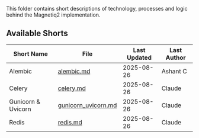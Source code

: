 This folder contains short descriptions of technology, processes and logic behind the Magnetiq2 implementation. 

## Available Shorts

| Short Name | File | Last Updated | Last Author |
|------------|------|--------------|-------------|
| Alembic | [alembic.md](alembic.md) | 2025-08-26 | Ashant C |
| Celery | [celery.md](celery.md) | 2025-08-26 | Claude |
| Gunicorn & Uvicorn | [gunicorn_uvicorn.md](gunicorn_uvicorn.md) | 2025-08-26 | Claude |
| Redis | [redis.md](redis.md) | 2025-08-26 | Claude |
